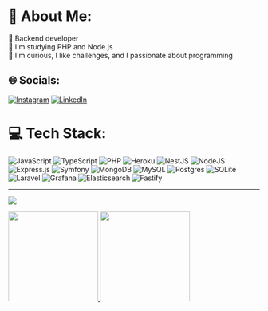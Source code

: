 # 💫 About Me:
🔭 Backend developer<br>🌱 I'm studying PHP and Node.js<br>💬 I'm curious, I like challenges, and I passionate about programming


## 🌐 Socials:
[![Instagram](https://img.shields.io/badge/Instagram-%23E4405F.svg?logo=Instagram&logoColor=white)](https://instagram.com/thaisminas) [![LinkedIn](https://img.shields.io/badge/LinkedIn-%230077B5.svg?logo=linkedin&logoColor=white)](https://linkedin.com/in/https://www.linkedin.com/in/thaisminas/)

# 💻 Tech Stack:
![JavaScript](https://img.shields.io/badge/javascript-%23323330.svg?style=plastic&logo=javascript&logoColor=%23F7DF1E) ![TypeScript](https://img.shields.io/badge/typescript-%23007ACC.svg?style=plastic&logo=typescript&logoColor=white) ![PHP](https://img.shields.io/badge/php-%23777BB4.svg?style=plastic&logo=php&logoColor=white) ![Heroku](https://img.shields.io/badge/heroku-%23430098.svg?style=plastic&logo=heroku&logoColor=white) ![NestJS](https://img.shields.io/badge/nestjs-%23E0234E.svg?style=plastic&logo=nestjs&logoColor=white) ![NodeJS](https://img.shields.io/badge/node.js-6DA55F?style=plastic&logo=node.js&logoColor=white) ![Express.js](https://img.shields.io/badge/express.js-%23404d59.svg?style=plastic&logo=express&logoColor=%2361DAFB) ![Symfony](https://img.shields.io/badge/symfony-%23000000.svg?style=plastic&logo=symfony&logoColor=white) ![MongoDB](https://img.shields.io/badge/MongoDB-%234ea94b.svg?style=plastic&logo=mongodb&logoColor=white) ![MySQL](https://img.shields.io/badge/mysql-%2300f.svg?style=plastic&logo=mysql&logoColor=white) ![Postgres](https://img.shields.io/badge/postgres-%23316192.svg?style=plastic&logo=postgresql&logoColor=white) ![SQLite](https://img.shields.io/badge/sqlite-%2307405e.svg?style=plastic&logo=sqlite&logoColor=white) ![Laravel](https://img.shields.io/badge/laravel-blue?logo=laravel) ![Grafana](https://img.shields.io/badge/grafana-blue?logo=grafana) ![Elasticsearch](https://img.shields.io/badge/elasticsearch-blue?logo=elasticsearch) ![Fastify](https://img.shields.io/badge/fastify-blue?logo=fastify) 

---
[![](https://visitcount.itsvg.in/api?id=thaisminas&icon=2&color=0)](https://visitcount.itsvg.in)

<!-- Proudly created with GPRM ( https://gprm.itsvg.in ) -->

<div>
<a href="https://github.com/thaisminas">
<img loading="lazy" height="180em" src="https://github-readme-stats.vercel.app/api/top-langs/?username=thaisminas&layout=compact&langs_count=7&theme=dracula"/>
<img loading="lazy" height="180em" src="https://github-readme-stats.vercel.app/api?username=thaisminas&show_icons=true&theme=dracula&include_all_commits=true&count_private=true"/>
</div>


